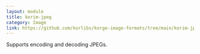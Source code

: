 ```yaml
---
layout: module
title: korim-jpeg
category: Image
link: https://github.com/korlibs/korge-image-formats/tree/main/korim-jpeg
---
```


Supports encoding and decoding JPEGs.
